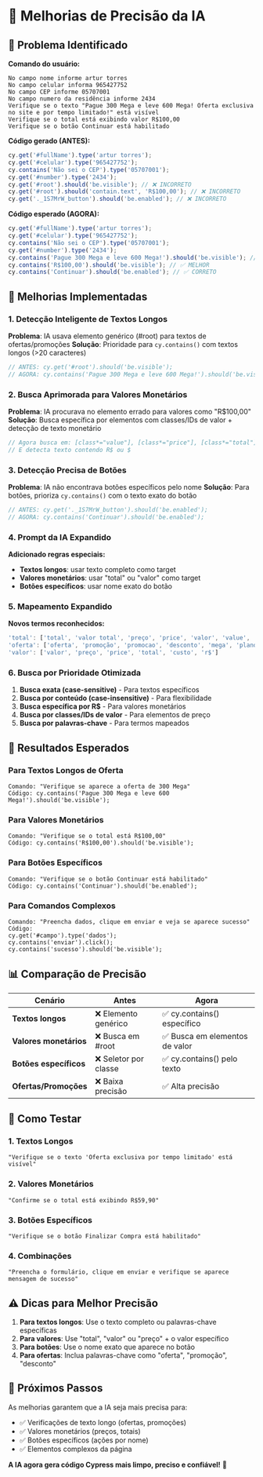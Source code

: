 # 🎯 Melhorias de Precisão da IA

## 🚨 Problema Identificado

**Comando do usuário:**
```
No campo nome informe artur torres
No campo celular informa 965427752
No campo CEP informe 05707001
No campo numero da residência informe 2434 
Verifique se o texto "Pague 300 Mega e leve 600 Mega! Oferta exclusiva no site e por tempo limitado!" está visível
Verifique se o total está exibindo valor R$100,00 
Verifique se o botão Continuar está habilitado
```

**Código gerado (ANTES):**
```javascript
cy.get('#fullName').type('artur torres');
cy.get('#celular').type('965427752');
cy.contains('Não sei o CEP').type('05707001');
cy.get('#number').type('2434');
cy.get('#root').should('be.visible'); // ❌ INCORRETO
cy.get('#root').should('contain.text', 'R$100,00'); // ❌ INCORRETO
cy.get('._1S7MrW_button').should('be.enabled'); // ❌ INCORRETO
```

**Código esperado (AGORA):**
```javascript
cy.get('#fullName').type('artur torres');
cy.get('#celular').type('965427752');
cy.contains('Não sei o CEP').type('05707001');
cy.get('#number').type('2434');
cy.contains('Pague 300 Mega e leve 600 Mega!').should('be.visible'); // ✅ CORRETO
cy.contains('R$100,00').should('be.visible'); // ✅ MELHOR
cy.contains('Continuar').should('be.enabled'); // ✅ CORRETO
```

## 🔧 Melhorias Implementadas

### 1. **Detecção Inteligente de Textos Longos**

**Problema**: IA usava elemento genérico (#root) para textos de ofertas/promoções
**Solução**: Prioridade para `cy.contains()` com textos longos (>20 caracteres)

```javascript
// ANTES: cy.get('#root').should('be.visible');
// AGORA: cy.contains('Pague 300 Mega e leve 600 Mega!').should('be.visible');
```

### 2. **Busca Aprimorada para Valores Monetários**

**Problema**: IA procurava no elemento errado para valores como "R$100,00"
**Solução**: Busca específica por elementos com classes/IDs de valor + detecção de texto monetário

```javascript
// Agora busca em: [class*="value"], [class*="price"], [class*="total"]
// E detecta texto contendo R$ ou $
```

### 3. **Detecção Precisa de Botões**

**Problema**: IA não encontrava botões específicos pelo nome
**Solução**: Para botões, prioriza `cy.contains()` com o texto exato do botão

```javascript
// ANTES: cy.get('._1S7MrW_button').should('be.enabled');
// AGORA: cy.contains('Continuar').should('be.enabled');
```

### 4. **Prompt da IA Expandido**

**Adicionado regras especiais:**
- **Textos longos**: usar texto completo como target
- **Valores monetários**: usar "total" ou "valor" como target
- **Botões específicos**: usar nome exato do botão

### 5. **Mapeamento Expandido**

**Novos termos reconhecidos:**
```javascript
'total': ['total', 'valor total', 'preço', 'price', 'valor', 'value', 'custo'],
'oferta': ['oferta', 'promoção', 'promocao', 'desconto', 'mega', 'plano'],
'valor': ['valor', 'preço', 'price', 'total', 'custo', 'r$']
```

### 6. **Busca por Prioridade Otimizada**

1. **Busca exata (case-sensitive)** - Para textos específicos
2. **Busca por conteúdo (case-insensitive)** - Para flexibilidade  
3. **Busca específica por R$** - Para valores monetários
4. **Busca por classes/IDs de valor** - Para elementos de preço
5. **Busca por palavras-chave** - Para termos mapeados

## 🎯 Resultados Esperados

### Para Textos Longos de Oferta
```
Comando: "Verifique se aparece a oferta de 300 Mega"
Código: cy.contains('Pague 300 Mega e leve 600 Mega!').should('be.visible');
```

### Para Valores Monetários  
```
Comando: "Verifique se o total está R$100,00"
Código: cy.contains('R$100,00').should('be.visible');
```

### Para Botões Específicos
```
Comando: "Verifique se o botão Continuar está habilitado"  
Código: cy.contains('Continuar').should('be.enabled');
```

### Para Comandos Complexos
```
Comando: "Preencha dados, clique em enviar e veja se aparece sucesso"
Código: 
cy.get('#campo').type('dados');
cy.contains('enviar').click();
cy.contains('sucesso').should('be.visible');
```

## 📊 Comparação de Precisão

| Cenário | Antes | Agora |
|---------|-------|--------|
| **Textos longos** | ❌ Elemento genérico | ✅ cy.contains() específico |
| **Valores monetários** | ❌ Busca em #root | ✅ Busca em elementos de valor |
| **Botões específicos** | ❌ Seletor por classe | ✅ cy.contains() pelo texto |
| **Ofertas/Promoções** | ❌ Baixa precisão | ✅ Alta precisão |

## 🚀 Como Testar

### 1. Textos Longos
```
"Verifique se o texto 'Oferta exclusiva por tempo limitado' está visível"
```

### 2. Valores Monetários
```
"Confirme se o total está exibindo R$59,90"
```

### 3. Botões Específicos
```
"Verifique se o botão Finalizar Compra está habilitado"
```

### 4. Combinações
```
"Preencha o formulário, clique em enviar e verifique se aparece mensagem de sucesso"
```

## ⚠️ Dicas para Melhor Precisão

1. **Para textos longos**: Use o texto completo ou palavras-chave específicas
2. **Para valores**: Use "total", "valor" ou "preço" + o valor específico  
3. **Para botões**: Use o nome exato que aparece no botão
4. **Para ofertas**: Inclua palavras-chave como "oferta", "promoção", "desconto"

## 🔄 Próximos Passos

As melhorias garantem que a IA seja mais precisa para:
- ✅ Verificações de texto longo (ofertas, promoções)
- ✅ Valores monetários (preços, totais)
- ✅ Botões específicos (ações por nome)
- ✅ Elementos complexos da página

**A IA agora gera código Cypress mais limpo, preciso e confiável!** 🎉 